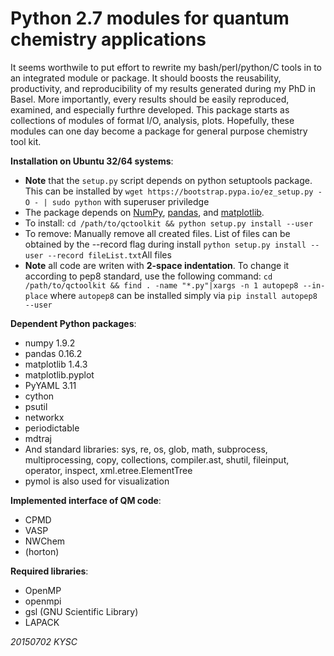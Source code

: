 Python 2.7 modules for quantum chemistry applications
=====================================================
It seems worthwile to put effort to rewrite my bash/perl/python/C 
tools in to an integrated module or package. It should boosts the
reusability, productivity, and reproducibility of my results 
generated during my PhD in Basel.
More importantly, every results should be easily reproduced, 
examined, and especially furthre developed. This package starts as 
collections of modules of format I/O, analysis, plots.
Hopefully, these modules can one day become a package for general 
purpose chemistry tool kit. 

**Installation on Ubuntu 32/64 systems**:
* **Note** that the ```setup.py``` script depends on python setuptools
  package. This can be installed by
```wget https://bootstrap.pypa.io/ez_setup.py -O - | sudo python```
  with superuser priviledge
* The package depends on [NumPy](http://www.numpy.org/),
  [pandas](http://pandas.pydata.org/), 
  and [matplotlib](http://matplotlib.org/). 
* To install: ```cd /path/to/qctoolkit && python setup.py install --user```
* To remove:  Manually remove all created files. List of files can 
be obtained by the --record flag during install
```python setup.py install --user --record fileList.txt```All files
* **Note** all code are writen with **2-space indentation**. 
  To change it according to pep8 standard, use the following command:
```cd /path/to/qctoolkit && find . -name "*.py"|xargs -n 1 autopep8 --in-place```
  where ```autopep8``` can be installed simply via ```pip install autopep8 --user```

**Dependent Python packages**:
* numpy 1.9.2
* pandas 0.16.2
* matplotlib 1.4.3
* matplotlib.pyplot
* PyYAML 3.11
* cython
* psutil
* networkx
* periodictable
* mdtraj
* And standard libraries: sys, re, os, glob, math, subprocess, multiprocessing, copy, collections, compiler.ast, shutil, fileinput, operator, inspect, xml.etree.ElementTree
* pymol is also used for visualization

**Implemented interface of QM code**:
* CPMD
* VASP
* NWChem
* (horton)

**Required libraries**:
* OpenMP
* openmpi
* gsl
(GNU Scientific Library)
* LAPACK

*20150702 KYSC*
